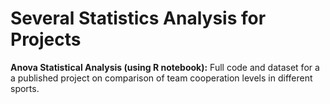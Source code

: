 # Several Statistics Analysis for Projects

**Anova Statistical Analysis (using R notebook):** 
Full code and dataset for a a published project on comparison of team cooperation levels in different sports. 
